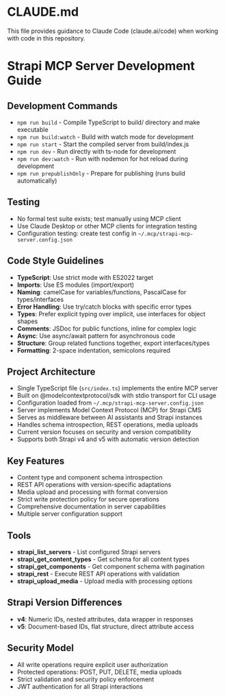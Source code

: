 # CLAUDE.md

This file provides guidance to Claude Code (claude.ai/code) when working with code in this repository.

# Strapi MCP Server Development Guide

## Development Commands
- `npm run build` - Compile TypeScript to build/ directory and make executable
- `npm run build:watch` - Build with watch mode for development
- `npm run start` - Start the compiled server from build/index.js
- `npm run dev` - Run directly with ts-node for development
- `npm run dev:watch` - Run with nodemon for hot reload during development
- `npm run prepublishOnly` - Prepare for publishing (runs build automatically)

## Testing
- No formal test suite exists; test manually using MCP client
- Use Claude Desktop or other MCP clients for integration testing
- Configuration testing: create test config in `~/.mcp/strapi-mcp-server.config.json`

## Code Style Guidelines
- **TypeScript**: Use strict mode with ES2022 target
- **Imports**: Use ES modules (import/export)
- **Naming**: camelCase for variables/functions, PascalCase for types/interfaces
- **Error Handling**: Use try/catch blocks with specific error types
- **Types**: Prefer explicit typing over implicit, use interfaces for object shapes
- **Comments**: JSDoc for public functions, inline for complex logic
- **Async**: Use async/await pattern for asynchronous code
- **Structure**: Group related functions together, export interfaces/types
- **Formatting**: 2-space indentation, semicolons required

## Project Architecture
- Single TypeScript file (`src/index.ts`) implements the entire MCP server
- Built on @modelcontextprotocol/sdk with stdio transport for CLI usage
- Configuration loaded from `~/.mcp/strapi-mcp-server.config.json`
- Server implements Model Context Protocol (MCP) for Strapi CMS
- Serves as middleware between AI assistants and Strapi instances
- Handles schema introspection, REST operations, media uploads
- Current version focuses on security and version compatibility
- Supports both Strapi v4 and v5 with automatic version detection

## Key Features
- Content type and component schema introspection
- REST API operations with version-specific adaptations
- Media upload and processing with format conversion
- Strict write protection policy for secure operations
- Comprehensive documentation in server capabilities
- Multiple server configuration support

## Tools
- **strapi_list_servers** - List configured Strapi servers
- **strapi_get_content_types** - Get schema for all content types
- **strapi_get_components** - Get component schema with pagination
- **strapi_rest** - Execute REST API operations with validation
- **strapi_upload_media** - Upload media with processing options

## Strapi Version Differences
- **v4**: Numeric IDs, nested attributes, data wrapper in responses
- **v5**: Document-based IDs, flat structure, direct attribute access

## Security Model
- All write operations require explicit user authorization
- Protected operations: POST, PUT, DELETE, media uploads
- Strict validation and security policy enforcement
- JWT authentication for all Strapi interactions